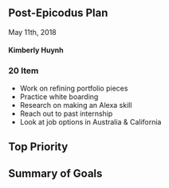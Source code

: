 ## Post-Epicodus Plan
May 11th, 2018

#### Kimberly Huynh

### 20 Item
* Work on refining portfolio pieces
* Practice white boarding
* Research on making an Alexa skill
* Reach out to past internship
* Look at job options in Australia & California


## Top Priority

## Summary of Goals
